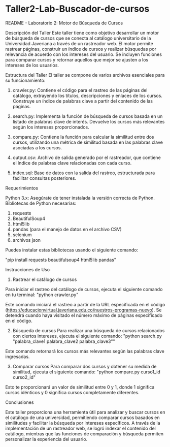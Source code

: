 # Taller2-Lab-Buscador-de-cursos
README - Laboratorio 2: Motor de Búsqueda de Cursos

Descripción del Taller
Este taller tiene como objetivo desarrollar un motor de búsqueda de cursos que se conecta al catálogo universitario de la Universidad Javeriana a través de un rastreador web. El motor permite rastrear páginas, construir un índice de cursos y realizar búsquedas por relevancia de acuerdo con los intereses del usuario. Se incluyen funciones para comparar cursos y retornar aquellos que mejor se ajusten a los intereses de los usuarios.

Estructura del Taller
El taller se compone de varios archivos esenciales para su funcionamiento:

1. crawler.py: Contiene el código para el rastreo de las páginas del catálogo, extrayendo los títulos, descripciones y enlaces de los cursos. Construye un índice de palabras clave a partir del contenido de las páginas.

2. search.py: Implementa la función de búsqueda de cursos basada en un listado de palabras clave de interés. Devuelve los cursos más relevantes según los intereses proporcionados.

3. compare.py: Contiene la función para calcular la similitud entre dos cursos, utilizando una métrica de similitud basada en las palabras clave asociadas a los cursos.

4. output.csv: Archivo de salida generado por el rastreador, que contiene el índice de palabras clave relacionadas con cada curso.

5. index.sql: Base de datos con la salida del rastreo, estructurada para facilitar consultas posteriores.

Requerimientos

Python 3.x: Asegúrate de tener instalada la versión correcta de Python.
Bibliotecas de Python necesarias:

1. requests
2. BeautifulSoup4
3. html5lib
4. pandas (para el manejo de datos en el archivo CSV)
5. selenium
6. archivos json

Puedes instalar estas bibliotecas usando el siguiente comando:

"pip install requests beautifulsoup4 html5lib pandas"

Instrucciones de Uso
1. Rastrear el catálogo de cursos

Para iniciar el rastreo del catálogo de cursos, ejecuta el siguiente comando en tu terminal:
"python crawler.py"

Este comando iniciará el rastreo a partir de la URL especificada en el código (https://educacionvirtual.javeriana.edu.co/nuestros-programas-nuevo). Se detendrá cuando haya visitado el número máximo de páginas especificado en el código.

2. Búsqueda de cursos
Para realizar una búsqueda de cursos relacionados con ciertos intereses, ejecuta el siguiente comando:
"python search.py "palabra_clave1 palabra_clave2 palabra_clave3""

Este comando retornará los cursos más relevantes según las palabras clave ingresadas.

3. Comparar cursos
Para comparar dos cursos y obtener su medida de similitud, ejecuta el siguiente comando:
"python compare.py curso1_id curso2_id"

Esto te proporcionará un valor de similitud entre 0 y 1, donde 1 significa cursos idénticos y 0 significa cursos completamente diferentes.

Conclusiones

Este taller proporciona una herramienta útil para analizar y buscar cursos en el catálogo de una universidad, permitiendo comparar cursos basados en similitudes y facilitar la búsqueda por intereses específicos. A través de la implementación de un rastreador web, se logró indexar el contenido del catálogo, mientras que las funciones de comparación y búsqueda permiten personalizar la experiencia del usuario.
